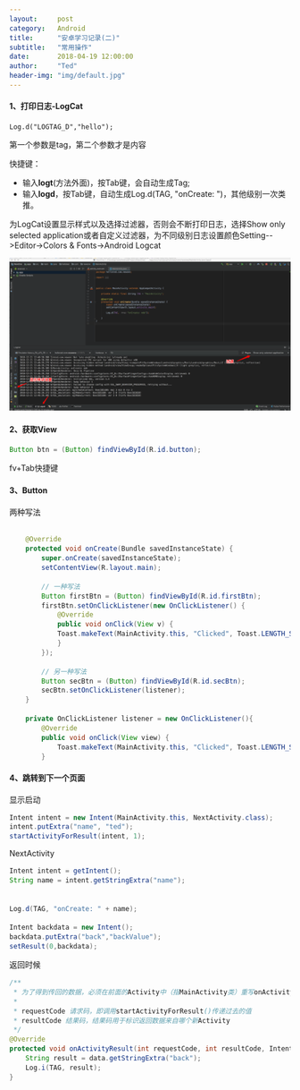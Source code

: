 ```yaml
---
layout:     post
category:   Android
title:      "安卓学习记录(二)"
subtitle:   "常用操作"
date:       2018-04-19 12:00:00
author:     "Ted"
header-img: "img/default.jpg"
---
```


#### 1、打印日志-LogCat

```
Log.d("LOGTAG_D","hello");
```

第一个参数是tag，第二个参数才是内容

快捷键：

- 输入**logt**(方法外面)，按Tab键，会自动生成Tag;
- 输入**logd**，按Tab键，自动生成Log.d(TAG, "onCreate: ")，其他级别一次类推。

为LogCat设置显示样式以及选择过滤器，否则会不断打印日志，选择Show only selected application或者自定义过滤器，为不同级别日志设置颜色Setting-->Editor->Colors & Fonts->Android Logcat

![img](/img/Simple_8/54.png)

#### 2、获取View

```java
Button btn = (Button) findViewById(R.id.button);
```

fv+Tab快捷键

#### 3、Button

两种写法

```java

	@Override
	protected void onCreate(Bundle savedInstanceState) {
		super.onCreate(savedInstanceState);
		setContentView(R.layout.main);
        
        // 一种写法
        Button firstBtn = (Button) findViewById(R.id.firstBtn);
		firstBtn.setOnClickListener(new OnClickListener() {
			@Override
			public void onClick(View v) {
			Toast.makeText(MainActivity.this, "Clicked", Toast.LENGTH_SHORT).show();
			}
		});
        
        // 另一种写法
       	Button secBtn = (Button) findViewById(R.id.secBtn);
        secBtn.setOnClickListener(listener);
	}
	
	private OnClickListener listener = new OnClickListener(){
		@Override
		public void onClick(View view) {
			Toast.makeText(MainActivity.this, "Clicked", Toast.LENGTH_SHORT).show();
		}
```

#### 4、跳转到下一个页面

显示启动

```java
Intent intent = new Intent(MainActivity.this, NextActivity.class);
intent.putExtra("name", "ted");
startActivityForResult(intent, 1);
```

NextActivity

```java
Intent intent = getIntent();
String name = intent.getStringExtra("name");


Log.d(TAG, "onCreate: " + name);

Intent backdata = new Intent();
backdata.putExtra("back","backValue");
setResult(0,backdata);
```

返回时候

```java
/**
 * 为了得到传回的数据，必须在前面的Activity中（指MainActivity类）重写onActivityResult方法
 *
 * requestCode 请求码，即调用startActivityForResult()传递过去的值
 * resultCode 结果码，结果码用于标识返回数据来自哪个新Activity
 */
@Override
protected void onActivityResult(int requestCode, int resultCode, Intent data) {
    String result = data.getStringExtra("back");
    Log.i(TAG, result);
}
```